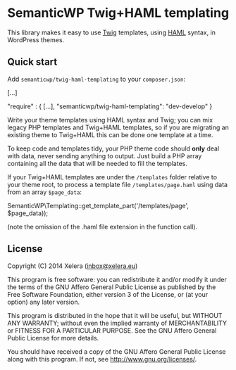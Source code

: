 # SemanticWP Twig+HAML templating

This library makes it easy to use [Twig](http://twig.sensiolabs.org/)
templates, using [HAML](http://haml.info/) syntax, in WordPress themes.

## Quick start

Add `semanticwp/twig-haml-templating` to your `composer.json`:

  [...]

  "require" : {
    [...],
    "semanticwp/twig-haml-templating": "dev-develop"
  }

Write your theme templates using HAML syntax and Twig; you can mix legacy PHP
templates and Twig+HAML templates, so if you are migrating an existing theme to
Twig+HAML this can be done one template at a time.

To keep code and templates tidy, your PHP theme code should **only** deal with
data, never sending anything to output. Just build a PHP array containing all
the data that will be needed to fill the templates.

If your Twig+HAML templates are under the `/templates` folder relative to your
theme root, to process a template file `/templates/page.haml` using data from
an array `$page_data`:

  SemanticWP\Templating::get_template_part('/templates/page', $page_data));

(note the omission of the .haml file extension in the function call).

## License

Copyright (C) 2014 Xelera (<inbox@xelera.eu>)

This program is free software: you can redistribute it and/or modify
it under the terms of the GNU Affero General Public License as published by
the Free Software Foundation, either version 3 of the License, or
(at your option) any later version.

This program is distributed in the hope that it will be useful,
but WITHOUT ANY WARRANTY; without even the implied warranty of
MERCHANTABILITY or FITNESS FOR A PARTICULAR PURPOSE.  See the
GNU Affero General Public License for more details.

You should have received a copy of the GNU Affero General Public License
along with this program.  If not, see <http://www.gnu.org/licenses/>.
